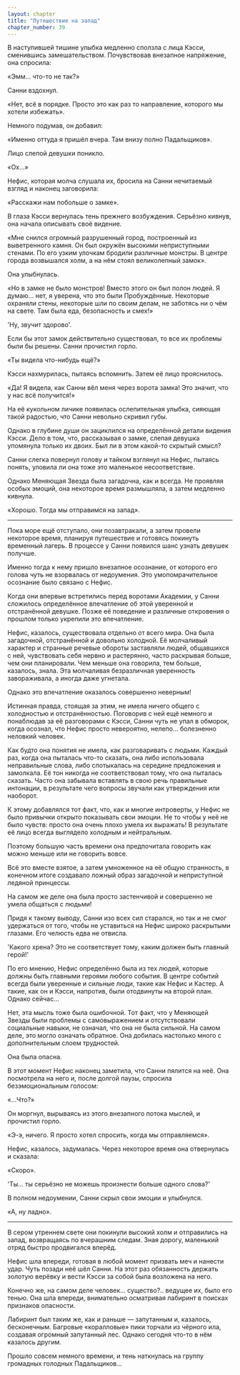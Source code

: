 ```yaml
---
layout: chapter
title: "Путешествие на запад"
chapter_number: 39
---
```


В наступившей тишине улыбка медленно сползла с лица Кэсси, сменившись замешательством. Почувствовав внезапное напряжение, она спросила:

«Эмм... что-то не так?»

Санни вздохнул.

«Нет, всё в порядке. Просто это как раз то направление, которого мы хотели избежать».

Немного подумав, он добавил:

«Именно оттуда я пришёл вчера. Там внизу полно Падальщиков».

Лицо слепой девушки поникло.

«Ох...»

Нефис, которая молча слушала их, бросила на Санни нечитаемый взгляд и наконец заговорила:

«Расскажи нам побольше о замке».

В глаза Кэсси вернулась тень прежнего возбуждения. Серьёзно кивнув, она начала описывать своё видение.

«Мне снился огромный разрушенный город, построенный из выветренного камня. Он был окружён высокими неприступными стенами. По его узким улочкам бродили различные монстры. В центре города возвышался холм, а на нём стоял великолепный замок».

Она улыбнулась.

«Но в замке не было монстров! Вместо этого он был полон людей. Я думаю... нет, я уверена, что это были Пробуждённые. Некоторые охраняли стены, некоторые шли по своим делам, не заботясь ни о чём на свете. Там была еда, безопасность и смех!»

'Ну, звучит здорово'.

Если бы этот замок действительно существовал, то все их проблемы были бы решены. Санни прочистил горло.

«Ты видела что-нибудь ещё?»

Кэсси нахмурилась, пытаясь вспомнить. Затем её лицо прояснилось.

«Да! Я видела, как Санни вёл меня через ворота замка! Это значит, что у нас всё получится!»

На её кукольном личике появилась ослепительная улыбка, сияющая такой радостью, что Санни невольно скривил губы.

Однако в глубине души он зациклился на определённой детали видения Кэсси. Дело в том, что, рассказывая о замке, слепая девушка упомянула только их двоих. Был ли в этом какой-то скрытый смысл?

Санни слегка повернул голову и тайком взглянул на Нефис, пытаясь понять, уловила ли она тоже это маленькое несоответствие.

Однако Меняющая Звезда была загадочна, как и всегда. Не проявляя особых эмоций, она некоторое время размышляла, а затем медленно кивнула.

«Хорошо. Тогда мы отправимся на запад».

***

Пока море ещё отступало, они позавтракали, а затем провели некоторое время, планируя путешествие и готовясь покинуть временный лагерь. В процессе у Санни появился шанс узнать девушек получше.

Именно тогда к нему пришло внезапное осознание, от которого его голова чуть не взорвалась от недоумения. Это умопомрачительное осознание было связано с Нефис.

Когда они впервые встретились перед воротами Академии, у Санни сложилось определённое впечатление об этой уверенной и отстранённой девушке. Позже её поведение и различные откровения о прошлом только укрепили это впечатление.

Нефис, казалось, существовала отдельно от всего мира. Она была загадочной, отстранённой и довольно холодной. Её молчаливый характер и странные речевые обороты заставляли людей, общавшихся с ней, чувствовать себя нервно и растерянно, часто раскрывая больше, чем они планировали. Чем меньше она говорила, тем больше, казалось, знала. Эта молчаливая безразличная уверенность завораживала, а иногда даже угнетала.

Однако это впечатление оказалось совершенно неверным!

Истинная правда, стоящая за этим, не имела ничего общего с холодностью и отстранённостью. Поговорив с ней ещё немного и понаблюдав за её разговорами с Кэсси, Санни чуть не упал в обморок, когда осознал, что Нефис просто невероятно, нелепо... болезненно неловкий человек.

Как будто она понятия не имела, как разговаривать с людьми. Каждый раз, когда она пыталась что-то сказать, она либо использовала неправильные слова, либо спотыкалась на середине предложения и замолкала. Её тон никогда не соответствовал тому, что она пыталась сказать. Часто она забывала вставлять в свою речь правильные интонации, в результате чего вопросы звучали как утверждения или наоборот.

К этому добавлялся тот факт, что, как и многие интроверты, у Нефис не было привычки открыто показывать свои эмоции. Не то чтобы у неё не было чувств: просто она очень плохо умела их выражать! В результате её лицо всегда выглядело холодным и нейтральным.

Поэтому большую часть времени она предпочитала говорить как можно меньше или не говорить вовсе.

Всё это вместе взятое, а затем умноженное на её общую странность, в конечном итоге создавало ложный образ загадочной и неприступной ледяной принцессы.

На самом же деле она была просто застенчивой и совершенно не умела общаться с людьми!

Придя к такому выводу, Санни изо всех сил старался, но так и не смог удержаться от того, чтобы не уставиться на Нефис широко раскрытыми глазами. Его челюсть едва не отвисла.

'Какого хрена? Это не соответствует тому, каким должен быть главный герой!'

По его мнению, Нефис определённо была из тех людей, которые должны быть главными героями любого события. В центре событий всегда были уверенные и сильные люди, такие как Нефис и Кастер. А такие, как он и Кэсси, напротив, были отодвинуты на второй план. Однако сейчас...

Нет, эта мысль тоже была ошибочной. Тот факт, что у Меняющей Звезды были проблемы с самовыражением и отсутствовали социальные навыки, не означал, что она не была сильной. На самом деле, это могло означать обратное. Она добилась настолько много с дополнительным слоем трудностей.

Она была опасна.

В этот момент Нефис наконец заметила, что Санни пялится на неё. Она посмотрела на него и, после долгой паузы, спросила безэмоциональным голосом:

«...Что?»

Он моргнул, вырываясь из этого внезапного потока мыслей, и прочистил горло.

«Э-э, ничего. Я просто хотел спросить, когда мы отправляемся».

Нефис, казалось, задумалась. Через некоторое время она отвернулась и сказала:

«Скоро».

'Ты... ты серьёзно не можешь произнести больше одного слова?'

В полном недоумении, Санни скрыл свои эмоции и улыбнулся.

«А, ну ладно».

***

В сером утреннем свете они покинули высокий холм и отправились на запад, возвращаясь по вчерашним следам. Зная дорогу, маленький отряд быстро продвигался вперёд.

Нефис шла впереди, готовая в любой момент призвать меч и нанести удар. Чуть позади неё шёл Санни. На этот раз обязанность держать золотую верёвку и вести Кэсси за собой была возложена на него.

Конечно же, на самом деле человек... существо?.. ведущее их, было его тенью. Она шла впереди, внимательно осматривая лабиринт в поисках признаков опасности.

Лабиринт был таким же, как и раньше — запутанным и, казалось, бесконечным. Багровые «коралловые» пики торчали из чёрного ила, создавая огромный запутанный лес. Однако сегодня что-то в нём казалось другим.

Прошло совсем немного времени, и тень наткнулась на группу громадных голодных Падальщиков...